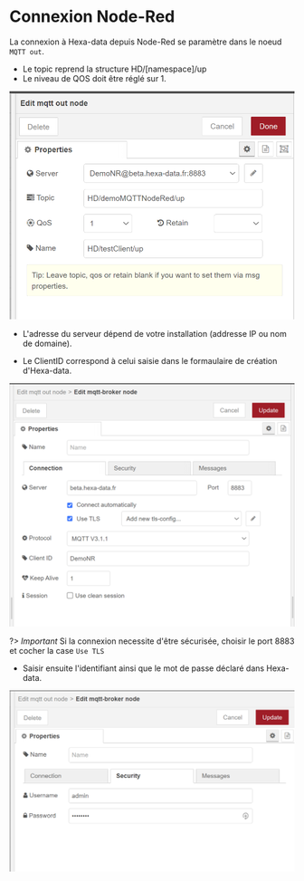 # Connexion Node-Red

La connexion à Hexa-data depuis Node-Red se paramètre dans le noeud ```MQTT out```.

* Le topic reprend la structure HD/[namespace]/up
* Le niveau de QOS doit être réglé sur 1.

![MQTT Out](./_medias/formNodeRed0.png ':size=50%')

* L'adresse du serveur dépend de votre installation (addresse IP ou nom de domaine).

* Le ClientID correspond à celui saisie dans le formaulaire de création d'Hexa-data.

![Connexion MQTT Node-Red](./_medias/formNodeRed1.png ':size=50%')

?> _Important_ Si la connexion necessite d'être sécurisée, choisir le port 8883 et cocher la case ```Use TLS```

* Saisir ensuite l'identifiant ainsi que le mot de passe déclaré dans Hexa-data.

![Connexion MQTT Node-Red](./_medias/formNodeRed2.png ':size=50%')
